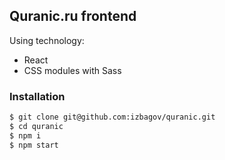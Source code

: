 ## Quranic.ru frontend

Using technology:

- React
- CSS modules with Sass

### Installation

```sh
$ git clone git@github.com:izbagov/quranic.git
$ cd quranic
$ npm i
$ npm start
```
